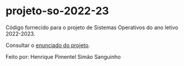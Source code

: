 # projeto-so-2022-23

Código fornecido para o projeto de Sistemas Operativos do ano letivo 2022-2023.

Consultar o [enunciado do projeto](https://github.com/tecnico-so/enunciado-proj-so-2022-23).

Feito por:
Henrique Pimentel
Simão Sanguinho


